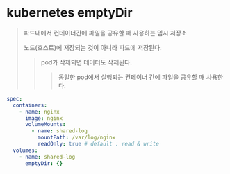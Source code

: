 # kubernetes emptyDir

> 파드내에서 컨테이너간에 파일을 공유할 때 사용하는 임시 저장소
>
> 노드(호스트)에 저장되는 것이 아니라 파드에 저장된다.
>
> > pod가 삭제되면 데이터도 삭제된다.
> >
> > > 동일한 pod에서 실행되는 컨테이너 간에 파일을 공유할 때 사용한다.

```yml
spec:
  containers:
    - name: nginx
      image: nginx
      volumeMounts:
        - name: shared-log
          mountPath: /var/log/nginx
          readOnly: true # default : read & write
  volumes:
    - name: shared-log
      emptyDir: {}
```
